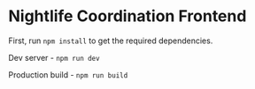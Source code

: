 # Nightlife Coordination Frontend

First, run `npm install` to get the required dependencies.

Dev server - `npm run dev`

Production build - `npm run build`
